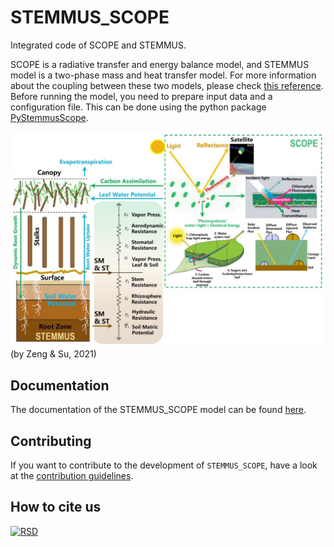# STEMMUS_SCOPE

Integrated code of SCOPE and STEMMUS.

SCOPE is a radiative transfer and energy balance model, and STEMMUS model is a two-phase mass and heat transfer model. For more information about the coupling between these two models, please check [this reference](https://gmd.copernicus.org/articles/14/1379/2021/). Before running the model, you need to prepare input data and a configuration file. This can be done using the python package
[PyStemmusScope](https://pystemmusscope.readthedocs.io).

![img](https://raw.githubusercontent.com/EcoExtreML/STEMMUS_SCOPE/main/docs/assets/imgs/coupling_scheme.png)
(by Zeng & Su, 2021)

## Documentation

The documentation of the STEMMUS_SCOPE model can be found [here](https://ecoextreml.github.io/STEMMUS_SCOPE/).

## Contributing

If you want to contribute to the development of `STEMMUS_SCOPE`,
have a look at the [contribution guidelines](https://github.com/EcoExtreML/STEMMUS_SCOPE/blob/main/CONTRIBUTING.md).

## How to cite us

[![RSD](https://img.shields.io/badge/rsd-ecoextreml-00a3e3.svg)](https://research-software-directory.org/projects/ecoextreml)
<!-- [![DOI](https://zenodo.org/badge/DOI/<replace-with-created-DOI>.svg)](https://doi.org/<replace-with-created-DOI>) -->
